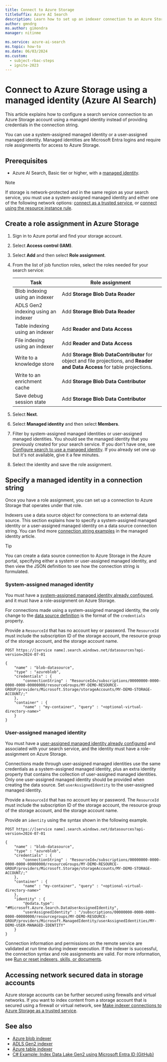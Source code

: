 ```yaml
---
title: Connect to Azure Storage
titleSuffix: Azure AI Search
description: Learn how to set up an indexer connection to an Azure Storage account using a managed identity.
author: gmndrg
ms.author: gimondra
manager: nitinme

ms.service: azure-ai-search
ms.topic: how-to
ms.date: 06/03/2024
ms.custom:
  - subject-rbac-steps
  - ignite-2023
---
```


# Connect to Azure Storage using a managed identity (Azure AI Search)

This article explains how to configure a search service connection to an Azure Storage account using a managed identity instead of providing credentials in the connection string.

You can use a system-assigned managed identity or a user-assigned managed identity. Managed identities are Microsoft Entra logins and require role assignments for access to Azure Storage. 

## Prerequisites

+ Azure AI Search, Basic tier or higher, with a [managed identity](search-howto-managed-identities-data-sources.md).

> [!NOTE]
> If storage is network-protected and in the same region as your search service, you must use a system-assigned managed identity and either one of the following network options: [connect as a trusted service](search-indexer-howto-access-trusted-service-exception.md), or [connect using the resource instance rule](/azure/storage/common/storage-network-security#grant-access-from-azure-resource-instances). 

## Create a role assignment in Azure Storage

1. Sign in to Azure portal and find your storage account.

1. Select **Access control (IAM)**.

1. Select **Add** and then select **Role assignment**.

1. From the list of job function roles, select the roles needed for your search service:

   | Task | Role assignment |
   |------|-----------------|
   | Blob indexing using an indexer | Add **Storage Blob Data Reader** |
   | ADLS Gen2 indexing using an indexer | Add **Storage Blob Data Reader** |
   | Table indexing using an indexer | Add **Reader and Data Access** |
   | File indexing using an indexer | Add **Reader and Data Access** |
   | Write to a knowledge store | Add **Storage Blob DataContributor** for object and file projections, and **Reader and Data Access** for table projections. |
   | Write to an enrichment cache | Add **Storage Blob Data Contributor**  |
   | Save debug session state | Add **Storage Blob Data Contributor**  |

1. Select **Next**.

1. Select **Managed identity** and then select **Members**.

1. Filter by system-assigned managed identities or user-assigned managed identities. You should see the managed identity that you previously created for your search service. If you don't have one, see [Configure search to use a managed identity](search-howto-managed-identities-data-sources.md). If you already set one up but it's not available, give it a few minutes.

1. Select the identity and save the role assignment.

## Specify a managed identity in a connection string

Once you have a role assignment, you can set up a connection to Azure Storage that operates under that role.

Indexers use a data source object for connections to an external data source. This section explains how to specify a system-assigned managed identity or a user-assigned managed identity on a data source connection string. You can find more [connection string examples](search-howto-managed-identities-data-sources.md#connection-string-examples) in the managed identity article.

> [!TIP]
> You can create a data source connection to Azure Storage in the Azure portal, specifying either a system or user-assigned managed identity, and then view the JSON definition to see how the connection string is formulated.

### System-assigned managed identity

You must have a [system-assigned managed identity already configured](search-howto-managed-identities-data-sources.md), and it must have a role-assignment on Azure Storage. 

For connections made using a system-assigned managed identity, the only change to the [data source definition](/rest/api/searchservice/data-sources/create) is the format of the `credentials` property. 

Provide a `ResourceId` that has no account key or password. The `ResourceId` must include the subscription ID of the storage account, the resource group of the storage account, and the storage account name.

```http
POST https://[service name].search.windows.net/datasources?api-version=2024-07-01

{
    "name" : "blob-datasource",
    "type" : "azureblob",
    "credentials" : { 
        "connectionString" : "ResourceId=/subscriptions/00000000-0000-0000-0000-00000000/resourceGroups/MY-DEMO-RESOURCE-GROUP/providers/Microsoft.Storage/storageAccounts/MY-DEMO-STORAGE-ACCOUNT/;" 
    },
    "container" : { 
        "name" : "my-container", "query" : "<optional-virtual-directory-name>" 
    }
}   
```

### User-assigned managed identity

You must have a [user-assigned managed identity already configured](search-howto-managed-identities-data-sources.md) and associated with your search service, and the identity must have a role-assignment on Azure Storage. 

Connections made through user-assigned managed identities use the same credentials as a system-assigned managed identity, plus an extra identity property that contains the collection of user-assigned managed identities. Only one user-assigned managed identity should be provided when creating the data source. Set `userAssignedIdentity` to the user-assigned managed identity.

Provide a `ResourceId` that has no account key or password. The `ResourceId` must include the subscription ID of the storage account, the resource group of the storage account, and the storage account name.

Provide an `identity` using the syntax shown in the following example.

```http
POST https://[service name].search.windows.net/datasources?api-version=2024-07-01

{
    "name" : "blob-datasource",
    "type" : "azureblob",
    "credentials" : { 
        "connectionString" : "ResourceId=/subscriptions/00000000-0000-0000-0000-00000000/resourceGroups/MY-DEMO-RESOURCE-GROUP/providers/Microsoft.Storage/storageAccounts/MY-DEMO-STORAGE-ACCOUNT/;" 
    },
    "container" : { 
        "name" : "my-container", "query" : "<optional-virtual-directory-name>" 
    },
    "identity" : { 
        "@odata.type": "#Microsoft.Azure.Search.DataUserAssignedIdentity",
        "userAssignedIdentity" : "/subscriptions/00000000-0000-0000-0000-00000000/resourcegroups/MY-DEMO-RESOURCE-GROUP/providers/Microsoft.ManagedIdentity/userAssignedIdentities/MY-DEMO-USER-MANAGED-IDENTITY" 
    }
}   
```

Connection information and permissions on the remote service are validated at run time during indexer execution. If the indexer is successful, the connection syntax and role assignments are valid. For more information, see [Run or reset indexers, skills, or documents](search-howto-run-reset-indexers.md).

## Accessing network secured data in storage accounts

Azure storage accounts can be further secured using firewalls and virtual networks. If you want to index content from a storage account that is secured using a firewall or virtual network, see [Make indexer connections to Azure Storage as a trusted service](search-indexer-howto-access-trusted-service-exception.md).

## See also

+ [Azure blob indexer](search-howto-indexing-azure-blob-storage.md)
+ [ADLS Gen2 indexer](search-howto-index-azure-data-lake-storage.md)
+ [Azure table indexer](search-howto-indexing-azure-tables.md)
+ [C# Example: Index Data Lake Gen2 using Microsoft Entra ID (GitHub)](https://github.com/Azure-Samples/azure-search-dotnet-utilities/blob/main/data-lake-gen2-acl-indexing/README.md)

